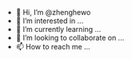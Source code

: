 - 👋 Hi, I’m @zhenghewo
- 👀 I’m interested in ...
- 🌱 I’m currently learning ...
- 💞️ I’m looking to collaborate on ...
- 📫 How to reach me ...

<!---
zhenghewo/zhenghewo is a ✨ special ✨ repository because its `README.md` (this file) appears on your GitHub profile.
You can click the Preview link to take a look at your changes.
--->
